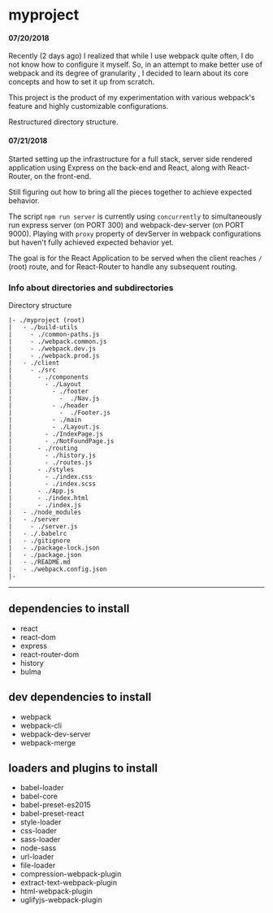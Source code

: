 # myproject

#### 07/20/2018
Recently (2 days ago) I realized that while I use webpack quite often, I do not know how to configure it myself. So, in an attempt to make better use of webpack and its degree of granularity , I decided to learn about its core concepts and how to set it up from scratch.

This project is the product of my experimentation with various webpack's feature and highly customizable configurations.

Restructured directory structure.

#### 07/21/2018

Started setting up the infrastructure for a full stack, server side rendered application using Express on the back-end and React, along with React-Router, on the front-end.

Still figuring out how to bring all the pieces together to achieve expected behavior.

The script `npm run server` is currently using `concurrently` to simultaneously run express server (on PORT 300) and webpack-dev-server (on PORT 9000). Playing with `proxy` property of devServer in webpack configurations but haven't fully achieved expected behavior yet.

The goal is for the React Application to be served when the client reaches `/` (root) route, and for React-Router to handle any subsequent routing.


### Info about directories and subdirectories

Directory structure
```
|- ./myproject (root)
|   - ./build-utils
|     - ./common-paths.js
|     - ./webpack.common.js
|     - ./webpack.dev.js
|     - ./webpack.prod.js
|   - ./client
|     - ./src
|       - ./components
|         - ./Layout
|           - ./footer
|             -  ./Nav.js
|           - ./header
|             -  ./Footer.js
|           - ./main
|           - ./Layout.js
|         - ./IndexPage.js
|         - ./NotFoundPage.js
|       - ./routing
|         - ./history.js
|         - ./routes.js
|       - ./styles
|         - ./index.css
|         - ./index.scss
|       - ./App.js
|       - ./index.html
|       - ./index.js
|   - ./node_modules
|   - ./server
|     - ./server.js
|   - ./.babelrc
|   - ./gitignore
|   - ./package-lock.json
|   - ./package.json
|   - ./README.md
|   - ./webpack.config.json
|-
```

<hr >

## dependencies to install

- react
- react-dom
- express
- react-router-dom
- history
- bulma

## dev dependencies to install

- webpack
- webpack-cli
- webpack-dev-server
- webpack-merge

## loaders and plugins to install

- babel-loader
- babel-core
- babel-preset-es2015
- babel-preset-react
- style-loader
- css-loader
- sass-loader
- node-sass
- url-loader
- file-loader
- compression-webpack-plugin
- extract-text-webpack-plugin
- html-webpack-plugin
- uglifyjs-webpack-plugin

